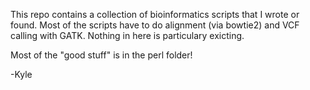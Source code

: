 This repo contains a collection of bioinformatics scripts that I wrote or found.
Most of the scripts have to do alignment (via bowtie2) and VCF calling with GATK.
Nothing in here is particulary exicting.

Most of the "good stuff" is in the perl folder!

-Kyle
